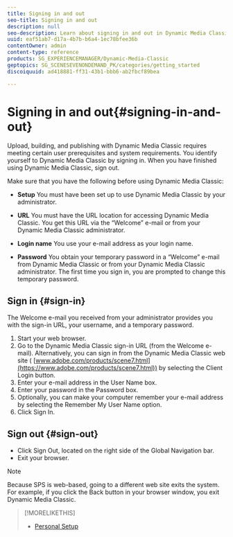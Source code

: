 ```yaml
---
title: Signing in and out
seo-title: Signing in and out
description: null
seo-description: Learn about signing in and out in Dynamic Media Classic
uuid: eaf51ab7-d17a-4b7b-b6a4-1ec78bfee36b
contentOwner: admin
content-type: reference
products: SG_EXPERIENCEMANAGER/Dynamic-Media-Classic
geptopics: SG_SCENESEVENONDEMAND_PK/categories/getting_started
discoiquuid: ad418881-ff31-43b1-bbb6-ab2fbcf89bea

---
```


<!-- UPDATE THIS TOPIC AFTER DECEMBER 31, 2020!!!!! -->

# Signing in and out{#signing-in-and-out}

Upload, building, and publishing with Dynamic Media Classic requires meeting certain user prerequisites and system requirements. You identify yourself to Dynamic Media Classic by signing in. When you have finished using Dynamic Media Classic, sign out.

Make sure that you have the following before using Dynamic Media Classic:

* **Setup**
You must have been set up to use Dynamic Media Classic by your administrator.

* **URL**
You must have the URL location for accessing Dynamic Media Classic. You get this URL via the “Welcome” e-mail or from your Dynamic Media Classic administrator.

* **Login name**
You use your e-mail address as your login name.

* **Password**
You obtain your temporary password in a “Welcome” e-mail from Dynamic Media Classic or from your Dynamic Media Classic administrator. The first time you sign in, you are prompted to change this temporary password.

## Sign in {#sign-in}

The Welcome e-mail you received from your administrator provides you with the sign-in URL, your username, and a temporary password.

1. Start your web browser.
1. Go to the Dynamic Media Classic sign-in URL (from the Welcome e-mail). Alternatively, you can sign in from the Dynamic Media Classic web site ( [www.adobe.com/products/scene7.html](https://www.adobe.com/products/scene7.html)) by selecting the Client Login button.
1. Enter your e-mail address in the User Name box.
1. Enter your password in the Password box.
1. Optionally, you can make your computer remember your e-mail address by selecting the Remember My User Name option.
1. Click Sign In.

## Sign out {#sign-out}

* Click Sign Out, located on the right side of the Global Navigation bar.
* Exit your browser.

>[!NOTE]
>
>Because SPS is web-based, going to a different web site exits the system. For example, if you click the Back button in your browser window, you exit Dynamic Media Classic.

>[!MORELIKETHIS]
>
>* [Personal Setup](personal-setup.md#personal_setup)
